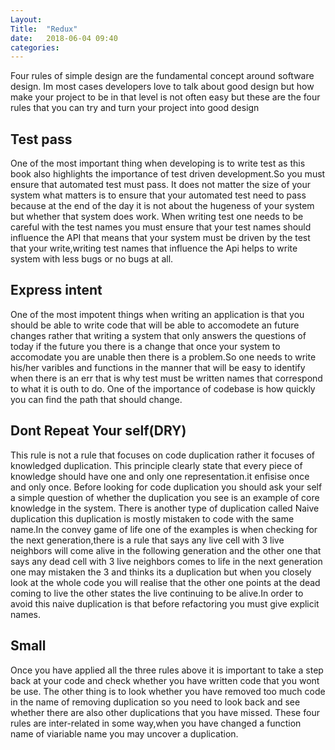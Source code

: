 ```yaml
---
Layout: 
Title:  "Redux"
date:   2018-06-04 09:40
categories: 
---
```

Four rules of simple design are the fundamental concept around software design.
Im most cases developers love to talk about good design but how make your project to be in that level is not often easy but these are the four rules that you can try and turn your project into good design

## Test pass
One of the most important thing when developing is to write test as this book also highlights the importance of test driven development.So you must ensure that automated test must pass.
It does not matter the size of your system what matters is to ensure that your automated test need to pass because at the end of the day it is not about the hugeness of your system but whether that system does work.
When writing test one needs to be careful with the test names you must ensure that your test names should influence the API that means that your system must be driven by the test that your write,writing test names that influence the Api helps to write system with less bugs or no bugs at all.
## Express intent
One of the most impotent things when writing an application is that you should be able to write code that will be able to accomodete an future changes rather that writing  a system that only answers the questions of today if the future you there is a change that once your system to accomodate you are unable then there is a problem.So one needs to write his/her varibles and functions in the manner that will be easy to identify when there is an err that is why test must be written names that correspond to what it is outh to do.
One of the importance of codebase is how quickly you can find the path that should change.
## Dont Repeat Your self(DRY)
This rule is not a rule that focuses on code duplication rather it focuses of knowledged duplication.
This principle clearly state that every piece of knowledge should have one and only one representation.it enfisise once and only once.
Before looking for code duplication you should ask your self a simple question of whether the duplication you see is an example of core knowledge in the system.
There is another type of duplication called Naive duplication this duplication is mostly mistaken to code with the same name.In the convey game of life one of the examples is when checking for the next generation,there is a rule that says any live cell with 3 live neighbors will come alive in the following generation and the other one that says any dead cell with 3 live neighbors comes to life in the next generation one may mistaken the 3 and thinks its a duplication but when you closely look at the whole code you will realise that the other one points at the dead coming to live the other states the live continuing to be alive.In order to avoid this naive duplication is that before refactoring you must give explicit names.
## Small
Once you have applied all the three rules above it is important to take a step back at your code and check whether you have written code that you wont be use.
The other thing is to look whether you have removed too much code in the name of removing duplication so you need to look back and see whether there are also other duplications that you have missed.
These four rules are inter-related in some way,when you have changed a function name of viariable name you may uncover a duplication.  
